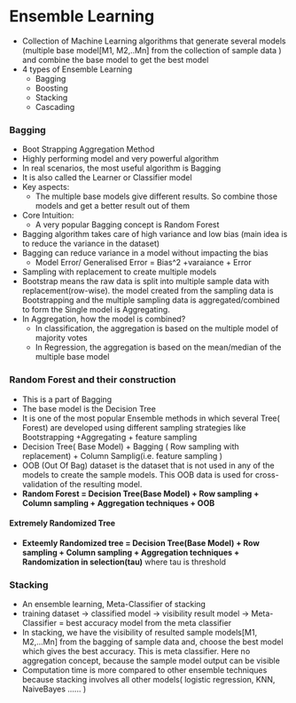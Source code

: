 # Ensemble Learning
- Collection of Machine Learning algorithms that generate several models (multiple base model[M1, M2,..Mn] from the collection of sample data ) and combine the base model to get the best model
- 4 types of Ensemble Learning
  - Bagging
  - Boosting
  - Stacking
  - Cascading
 
### Bagging
- Boot Strapping Aggregation Method
- Highly performing model and very powerful algorithm
- In real scenarios, the most useful algorithm is Bagging
- It is also called the Learner or Classifier model
- Key aspects:
  - The multiple base models give different results. So combine those models and get a better result out of them
- Core Intuition:
  - A very popular Bagging concept is Random Forest
- Bagging algorithm takes care of high variance and low bias (main idea is to reduce the variance in the dataset)
- Bagging can reduce variance in a model without impacting the bias
  - Model Error/ Generalised Error = Bias^2 +varaiance + Error
- Sampling with replacement to create multiple models
- Bootstrap means the raw data is split into multiple sample data with replacement(row-wise). the model created from the sampling data is Bootstrapping and the multiple sampling data is aggregated/combined to form the Single model is Aggregating.
- In Aggregation, how the model is combined?
  - In classification, the aggregation is based on the multiple model of majority votes
  - In Regression, the aggregation is based on the mean/median of the multiple base model
### Random Forest and their construction
- This is a part of Bagging
- The base model is the Decision Tree
- It is one of the most popular Ensemble methods in which several Tree( Forest) are developed using different sampling strategies like Bootstrapping +Aggregating + feature sampling
- Decision Tree( Base Model) + Bagging ( Row sampling with replacement) + Column Samplig(i.e. feature sampling )
- OOB (Out Of Bag) dataset is the dataset that is not used in any of the models to create the sample models. This OOB data is used for cross-validation of the resulting model.
- **Random Forest = Decision Tree(Base Model) + Row sampling + Column sampling + Aggregation techniques + OOB**
#### Extremely Randomized Tree
- **Exteemly Randomized tree = Decision Tree(Base Model) + Row sampling + Column sampling + Aggregation techniques + Randomization in selection(tau)** where tau is threshold

### Stacking
- An ensemble learning, Meta-Classifier of stacking
- training dataset -> classified model -> visibility result model -> Meta-Classifier = best accuracy model from the meta classifier
- In stacking, we have the visibility of resulted sample models[M1, M2,...Mn] from the bagging of sample data and, choose the best model which gives the best accuracy. This is meta classifier. Here no aggregation concept, because the sample model output can be visible
- Computation time is more compared to other ensemble techniques because stacking involves all other models( logistic regression, KNN, NaiveBayes ...... )














